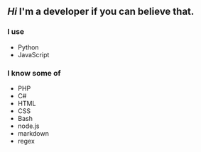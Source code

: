 ## *Hi* I'm a developer if you can believe that.

### I use
- Python
- JavaScript

### I know some of
- PHP
- C#
- HTML
- CSS
- Bash
- node.js
- markdown
- regex
